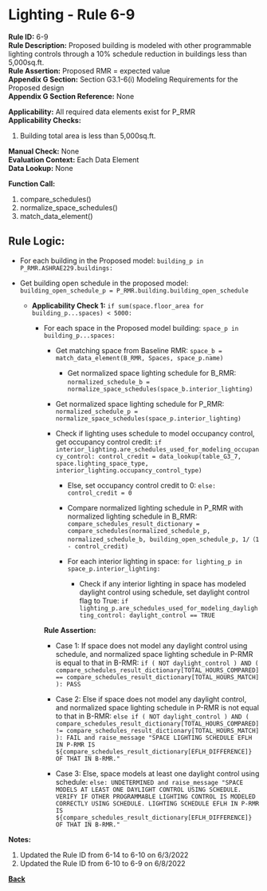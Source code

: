 
# Lighting - Rule 6-9  

**Rule ID:** 6-9  
**Rule Description:** Proposed building is modeled with other programmable lighting controls through a 10% schedule reduction in buildings less than 5,000sq.ft.  
**Rule Assertion:** Proposed RMR = expected value  
**Appendix G Section:** Section G3.1-6(i) Modeling Requirements for the Proposed design  
**Appendix G Section Reference:** None  

**Applicability:** All required data elements exist for P_RMR  
**Applicability Checks:**  

  1. Building total area is less than 5,000sq.ft.  

**Manual Check:** None  
**Evaluation Context:** Each Data Element  
**Data Lookup:** None  

**Function Call:**

1. compare_schedules()
2. normalize_space_schedules()
3. match_data_element()

## Rule Logic:  

- For each building in the Proposed model: `building_p in P_RMR.ASHRAE229.buildings:`

- Get building open schedule in the proposed model: `building_open_schedule_p = P_RMR.building.building_open_schedule`  

  - **Applicability Check 1:** `if sum(space.floor_area for building_p...spaces) < 5000:`

    - For each space in the Proposed model building: `space_p in building_p...spaces:`

      - Get matching space from Baseline RMR: `space_b = match_data_element(B_RMR, Spaces, space_p.name)`

        - Get normalized space lighting schedule for B_RMR: `normalized_schedule_b = normalize_space_schedules(space_b.interior_lighting)`

      - Get normalized space lighting schedule for P_RMR: `normalized_schedule_p = normalize_space_schedules(space_p.interior_lighting)`
      
      - Check if lighting uses schedule to model occupancy control, get occupancy control credit: `if interior_lighting.are_schedules_used_for_modeling_occupancy_control: control_credit = data_lookup(table_G3_7, space.lighting_space_type, interior_lighting.occupancy_control_type)`

        - Else, set occupancy control credit to 0: `else: control_credit = 0`

        - Compare normalized lighting schedule in P_RMR with normalized lighting schedule in B_RMR: `compare_schedules_result_dictionary = compare_schedules(normalized_schedule_p, normalized_schedule_b, building_open_schedule_p, 1/（1 - control_credit)`

        - For each interior lighting in space: `for lighting_p in space_p.interior_lighting:`

          - Check if any interior lighting in space has modeled daylight control using schedule, set daylight control flag to True: `if lighting_p.are_schedules_used_for_modeling_daylighting_control: daylight_control == TRUE`

      **Rule Assertion:**

      - Case 1: If space does not model any daylight control using schedule, and normalized space lighting schedule in P-RMR is equal to that in B-RMR: `if ( NOT daylight_control ) AND ( compare_schedules_result_dictionary[TOTAL_HOURS_COMPARED] == compare_schedules_result_dictionary[TOTAL_HOURS_MATCH] ): PASS`

      - Case 2: Else if space does not model any daylight control, and normalized space lighting schedule in P-RMR is not equal to that in B-RMR: `else if ( NOT daylight_control ) AND ( compare_schedules_result_dictionary[TOTAL_HOURS_COMPARED] != compare_schedules_result_dictionary[TOTAL_HOURS_MATCH] ): FAIL and raise_message "SPACE LIGHTING SCHEDULE EFLH IN P-RMR IS ${compare_schedules_result_dictionary[EFLH_DIFFERENCE]} OF THAT IN B-RMR."`

      - Case 3: Else, space models at least one daylight control using schedule: `else: UNDETERMINED and raise_message "SPACE MODELS AT LEAST ONE DAYLIGHT CONTROL USING SCHEDULE. VERIFY IF OTHER PROGRAMMABLE LIGHTING CONTROL IS MODELED CORRECTLY USING SCHEDULE. LIGHTING SCHEDULE EFLH IN P-RMR IS ${compare_schedules_result_dictionary[EFLH_DIFFERENCE]} OF THAT IN B-RMR."`

**Notes:**
  1. Updated the Rule ID from 6-14 to 6-10 on 6/3/2022
  2. Updated the Rule ID from 6-10 to 6-9 on 6/8/2022

**[Back](../_toc.md)**
